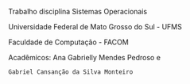 Trabalho disciplina Sistemas Operacionais

Universidade Federal de Mato Grosso do Sul - UFMS

Faculdade de Computação - FACOM

Acadêmicos: 
	Ana Gabrielly Mendes Pedroso e
	
	Gabriel Cansanção da Silva Monteiro

